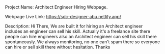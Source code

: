 Project Name: Architect Engineer Hiring Webpage.

Webpage Live Link: https://sdc-designer-abu.netlify.app/

Description:
  Hi There,
  We are built it for hiring an Architect engineer includes an engineer can sell his skill. Actually it's a freelance site there people can hire engineers also an Architect engineer can sell his skill there spontaneously. We always monitoring, no one can't spam there so everyone can hire or sell skill there without hesitation.
  Thanks
